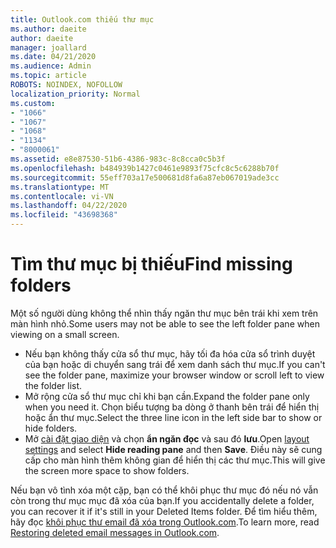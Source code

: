 ```yaml
---
title: Outlook.com thiếu thư mục
ms.author: daeite
author: daeite
manager: joallard
ms.date: 04/21/2020
ms.audience: Admin
ms.topic: article
ROBOTS: NOINDEX, NOFOLLOW
localization_priority: Normal
ms.custom:
- "1066"
- "1067"
- "1068"
- "1134"
- "8000061"
ms.assetid: e8e87530-51b6-4386-983c-8c8cca0c5b3f
ms.openlocfilehash: b484939b1427c0461e9893f75cfc8c5c6288b70f
ms.sourcegitcommit: 55eff703a17e500681d8fa6a87eb067019ade3cc
ms.translationtype: MT
ms.contentlocale: vi-VN
ms.lasthandoff: 04/22/2020
ms.locfileid: "43698368"
---
```

# <a name="find-missing-folders"></a><span data-ttu-id="d7204-102">Tìm thư mục bị thiếu</span><span class="sxs-lookup"><span data-stu-id="d7204-102">Find missing folders</span></span>

<span data-ttu-id="d7204-103">Một số người dùng không thể nhìn thấy ngăn thư mục bên trái khi xem trên màn hình nhỏ.</span><span class="sxs-lookup"><span data-stu-id="d7204-103">Some users may not be able to see the left folder pane when viewing on a small screen.</span></span>

- <span data-ttu-id="d7204-104">Nếu bạn không thấy cửa sổ thư mục, hãy tối đa hóa cửa sổ trình duyệt của bạn hoặc di chuyển sang trái để xem danh sách thư mục.</span><span class="sxs-lookup"><span data-stu-id="d7204-104">If you can't see the folder pane, maximize your browser window or scroll left to view the folder list.</span></span>
- <span data-ttu-id="d7204-105">Mở rộng cửa sổ thư mục chỉ khi bạn cần.</span><span class="sxs-lookup"><span data-stu-id="d7204-105">Expand the folder pane only when you need it.</span></span> <span data-ttu-id="d7204-106">Chọn biểu tượng ba dòng ở thanh bên trái để hiển thị hoặc ẩn thư mục.</span><span class="sxs-lookup"><span data-stu-id="d7204-106">Select the three line icon in the left side bar to show or hide folders.</span></span>
- <span data-ttu-id="d7204-107">Mở [cài đặt giao diện](https://outlook.live.com/mail/options/mail/layout) và chọn **ẩn ngăn đọc** và sau đó **lưu**.</span><span class="sxs-lookup"><span data-stu-id="d7204-107">Open [layout settings](https://outlook.live.com/mail/options/mail/layout) and select **Hide reading pane** and then **Save**.</span></span> <span data-ttu-id="d7204-108">Điều này sẽ cung cấp cho màn hình thêm không gian để hiển thị các thư mục.</span><span class="sxs-lookup"><span data-stu-id="d7204-108">This will give the screen more space to show folders.</span></span>

<span data-ttu-id="d7204-109">Nếu bạn vô tình xóa một cặp, bạn có thể khôi phục thư mục đó nếu nó vẫn còn trong thư mục mục đã xóa của bạn.</span><span class="sxs-lookup"><span data-stu-id="d7204-109">If you accidentally delete a folder, you can recover it if it's still in your Deleted Items folder.</span></span> <span data-ttu-id="d7204-110">Để tìm hiểu thêm, hãy đọc [khôi phục thư email đã xóa trong Outlook.com](https://support.office.com/article/cf06ab1b-ae0b-418c-a4d9-4e895f83ed50).</span><span class="sxs-lookup"><span data-stu-id="d7204-110">To learn more, read [Restoring deleted email messages in Outlook.com](https://support.office.com/article/cf06ab1b-ae0b-418c-a4d9-4e895f83ed50).</span></span>
